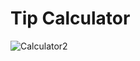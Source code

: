# Tip Calculator
 

![Calculator2](https://user-images.githubusercontent.com/117556138/226191683-61bcf2d2-3fde-43da-a45a-8ec96554914f.gif)

